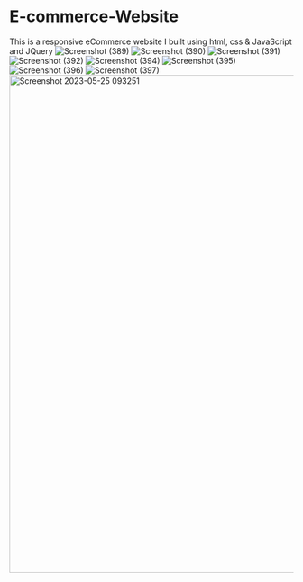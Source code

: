 # E-commerce-Website
This is a responsive eCommerce website I built using html, css &amp; JavaScript and  JQuery
![Screenshot (389)](https://github.com/YannKamche/E-Commerce-Website/assets/122357201/7c1be997-a68d-493f-9992-45b85e5003ec)
![Screenshot (390)](https://github.com/YannKamche/E-Commerce-Website/assets/122357201/91b739c8-d4af-4e5e-ab58-01e40c02bb77)
![Screenshot (391)](https://github.com/YannKamche/E-Commerce-Website/assets/122357201/1a15b261-e426-4369-b9f2-90746ee917fc)
![Screenshot (392)](https://github.com/YannKamche/E-Commerce-Website/assets/122357201/ca5f8717-b25e-4408-a0d0-95c175d9433c)
![Screenshot (394)](https://github.com/YannKamche/E-Commerce-Website/assets/122357201/1a7775d9-8370-490e-b881-3ac4ee6b0bff)
![Screenshot (395)](https://github.com/YannKamche/E-Commerce-Website/assets/122357201/42e9f286-7126-4f09-af31-d53d82651f89)
![Screenshot (396)](https://github.com/YannKamche/E-Commerce-Website/assets/122357201/a3852f5e-5161-44ef-905e-7cc2d7ad30d8)
![Screenshot (397)](https://github.com/YannKamche/E-Commerce-Website/assets/122357201/4a346d34-c5aa-491d-a3cb-17bace315bbc)
<img width="884" alt="Screenshot 2023-05-25 093251" src="https://github.com/YannKamche/E-Commerce-Website/assets/122357201/383a0407-02fb-4262-812f-9f3c6d8cbf85">

